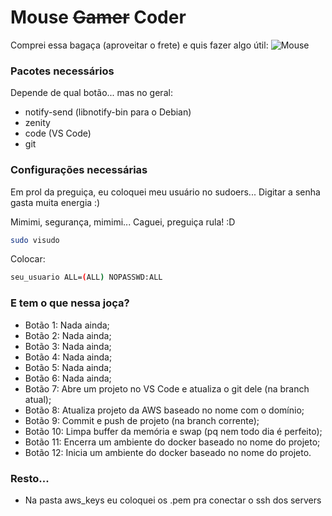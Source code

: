 # Mouse ~~Gamer~~ Coder

Comprei essa bagaça (aproveitar o frete) e quis fazer algo útil:
![Mouse](https://http2.mlstatic.com/mouse-gamer-dazz-griffon-4000dpi-17-botoes-D_NQ_NP_733683-MLB27843797407_072018-F.webp)

### Pacotes necessários

Depende de qual botão... mas no geral:

- notify-send (libnotify-bin para o Debian)
- zenity
- code (VS Code)
- git

### Configurações necessárias

Em prol da preguiça, eu coloquei meu usuário no sudoers... Digitar a senha gasta muita energia :)

Mimimi, segurança, mimimi... Caguei, preguiça rula! :D


```bash
sudo visudo
```

Colocar:

```bash
seu_usuario ALL=(ALL) NOPASSWD:ALL
```

### E tem o que nessa joça?

- Botão 1: Nada ainda;
- Botão 2: Nada ainda;
- Botão 3: Nada ainda;
- Botão 4: Nada ainda;
- Botão 5: Nada ainda;
- Botão 6: Nada ainda;
- Botão 7: Abre um projeto no VS Code e atualiza o git dele (na branch atual);
- Botão 8: Atualiza projeto da AWS baseado no nome com o domínio;
- Botão 9: Commit e push de projeto (na branch corrente);
- Botão 10: Limpa buffer da memória e swap (pq nem todo dia é perfeito);
- Botão 11: Encerra um ambiente do docker baseado no nome do projeto;
- Botão 12: Inicia um ambiente do docker baseado no nome do projeto.

### Resto...

 * Na pasta aws_keys eu coloquei os .pem pra conectar o ssh dos servers